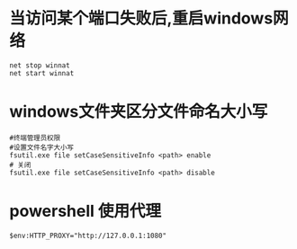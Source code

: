 # 当访问某个端口失败后,重启windows网络
```
net stop winnat
net start winnat
```

# windows文件夹区分文件命名大小写
```
#终端管理员权限
#设置文件名字大小写
fsutil.exe file setCaseSensitiveInfo <path> enable
# 关闭
fsutil.exe file setCaseSensitiveInfo <path> disable
```
# powershell 使用代理
```
$env:HTTP_PROXY="http://127.0.0.1:1080"
```
